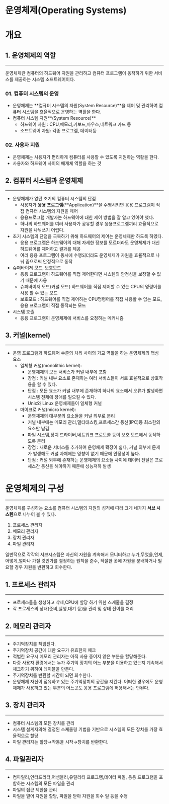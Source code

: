 # 운영체제(Operating Systems)

# 개요

## 1. 운영체제의 역할

---

운영체제란 컴퓨터의 하드웨어 자원을 관리하고 컴퓨터 프로그램이 동작하기 위한 서비스를 제공하는 시스템 소프트웨어이다.

### 01. 컴퓨터 시스템의 운영

- 운영체제는 **컴퓨터 시스템의 자원(System Resource)**을 제어 및 관리하여 컴퓨터 시스템을 효율적으로 운영하는 역활을 한다.
- 컴퓨터 시스템 자원**(System Resource)**
  - 하드웨어 자원 : CPU,메모리,키보드,마우스,네트워크 카드 등
  - 소프트웨어 자원: 각종 프로그램, 데이터등

### 02. 사용자 지원

- 운영체제는 사용자가 편리하게 컴퓨터를 사용할 수 있도록 지원하는 역활을 한다.
- 사용자와 하드웨어 사이의 매개체 역할을 하는 것

## 2. 컴퓨터 시스템과 운영체제

---

- 운영체제가 없던 초기의 컴퓨터 시스템의 단점
  - 사용자가 **응용 프로그램**(**Application)**을 수행시키면 응용 프로그램이 직접 컴퓨터 시스템의 자원을 제어
  - 응용프로그램 개발자는 하드웨어에 대한 제어 방법을 잘 알고 있어야 했다.
  - 하나의 하드웨어를 여러 사용자가 공유할 경우 응용프로그램끼리 효율적으로 자원을 나눠쓰기 어렵다.
- 초기 시스템의 단점을 극복하기 위해 하드웨어의 제어는 운영체제만 하도록 하였다.
  - 응용 프로그램은 하드웨어의 대해 자세한 정보를 모르더라도 운영체제가 대신 하드웨어를 제어하고 결과를 제공
  - 여러 응용 프로그램이 동시에 수행되더라도 운영체제가 자원을 효율적으로 나눠 줌으로써 안정적으로 동작
- 슈퍼바이저 모드, 보호모드
  - 응용 프로그램이 하드웨어를 직접 제어한다면 시스템의 안정성을 보장할 수 없기 때문에 사용
  - 슈퍼바이저 모드(커널 모드) 하드웨어를 직접 제어할 수 있는 CPU의 명령어를 사용 할 수 있는 모드
  - 보호모드 : 하드웨어를 직접 제어하는 CPU명령어를 직접 사용할 수 없는 모드, 응용 프로그램이 직접 동작되는 모드
- 시스템 호출
  - 응용 프로그램이 운영체제에 서비스를 요청하는 메커니즘

## 3. 커널(kernel)

---

- 운영 프로그램과 하드웨어 수준의 처리 사이의 가교 역할을 하는 운영체제의 핵심 요소
  - 일체형 커널(monolithic kernel):
    - 운영체제의 모든 서비스가 커널 내부에 포함
    - 장점 : 커널 내부 요소로 존재하는 여러 서비스들이 서로 효율적으로 상호작용을 할 수 있다.
    - 단점 : 모든 요소가 커널 내부에 존재하여 하나의 요소에서 오류가 발생하면 시스템 전체에 장애를 일으킬 수 있다.
    - Unix와 Linux 운영체제들이 일체형 커널
  - 마이크로 커널(micro kernel):
    - 운영체제의 대부분의 요소들을 커널 외부로 분리
    - 커널 내부에는 메모리 관리,멀티태스킹,프로세스간 통신(IPC)등 최소한의 요소만 남김
    - 파일 시스템,장치 드라이버,네트워크 프로토콜 등이 보호 모드에서 동작하도록 분리
    - 장점 : 새로운 서비스를 추가하여 운영체제 확장이 쉽다, 커널 외부에 문제가 발생해도 커널 자체에는 영향이 없기 때문에 안정성이 높다.
    - 단점 : 커널 외부에 존재하는 운영체제의 요소들 사이에 데이터 전달은 프로세스간 통신을 해야하기 때문에 성능저하 발생

# 운영체제의 구성

---

운영체제를 구성하는 요소를 컴퓨터 시스템의 자원의 성격에 따라 크게 네가지 **서브 시스템**으로 나누어 볼 수 있다.

1. 프로세스 관리자
2. 메모리 관리자
3. 장치 관리자
4. 파일 관리자

일반적으로 각각의 서브시스템은 자신의 자원을 계속해서 모니터하고 누가,무었을,언제,어떻게,얼마나 가질 것인가를 결정하는 원칙을 준수, 적절한 곳에 자원을 분배하거나 필요할 경우 자원을 반환하고 회수한다.

## 1. 프로세스 관리자

---

- 프로세스들을 생성하고 삭제,CPU에 할당 하기 위한 스케줄을 결정
- 각 프로세스의 상태(준비,실행,대기 등)을 관리 및 상태 전이를 처리

## 2. 메모리 관리자

---

- 주기억장치를 책임진다.
- 주기억장치 공간에 대한 요구가 유효한지 체크
- 적법한 요구시 메모리 관리자는 아직 사용 중이지 않은 부분을 할당해준다.
- 다중 사용자 환경에서는 누가 주기억 장치의 어느 부분을 이용하고 있는지 계속해서 체크하기 위하여 테이블을 만든다.
- 주기억장치를 반환할 시간이 되면 회수한다.
- 운영체제 자신이 점유하고 있는 주기억장치의 공간을 지킨다. 어떠한 경우에도 운영체제가 사용하고 있는 부분의 어느곳도 응용 프로그램에 허용해서는 안된다.

## 3. 장치 관리자

---

- 컴퓨터 시스템의 모든 장치를 관리
- 시스템 설계자의해 결정된 스케줄링 기법을 기반으로 시스템의 모든 장치를 가장 효율적으로 할당
- 파일 관리자는 할당→작동을 시작→장치를 반환한다.

## 4. 파일관리자

---

- 컴파일러,인터프리터,어셈블러,유틸리티 프로그램,데이터 파일, 응용 프로그램을 포함하는 시스템의 모든 파일을 관리
- 파일의 접근 제한을 관리
- 파일을 열어 자원을 할당, 파일을 닫아 자원을 회수 일 등을 수행

